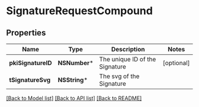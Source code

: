 # SignatureRequestCompound

## Properties
Name | Type | Description | Notes
------------ | ------------- | ------------- | -------------
**pkiSignatureID** | **NSNumber*** | The unique ID of the Signature | [optional] 
**tSignatureSvg** | **NSString*** | The svg of the Signature | 

[[Back to Model list]](../README.md#documentation-for-models) [[Back to API list]](../README.md#documentation-for-api-endpoints) [[Back to README]](../README.md)



